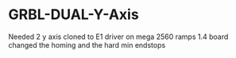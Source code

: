 # GRBL-DUAL-Y-Axis

Needed 2 y axis cloned to E1 driver on mega 2560 ramps 1.4 board
changed the homing and the hard min endstops
